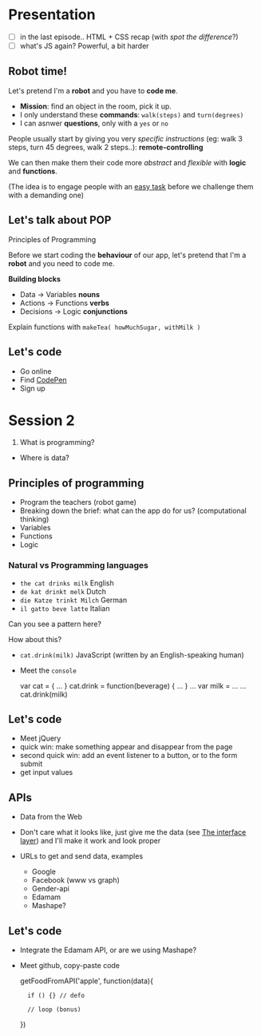 # Presentation

- [ ] in the last episode.. HTML + CSS recap (with *spot the difference*?)
- [ ] what's JS again? Powerful, a bit harder

## Robot time!

Let's pretend I'm a **robot** and you have to **code me**.

* **Mission**: find an object in the room, pick it up.
* I only understand these **commands**: `walk(steps)` and `turn(degrees)`
* I can asnwer **questions**, only with a `yes` or `no`

People usually start by giving you very *specific instructions* (eg: walk 3 steps, turn 45 degrees, walk 2 steps..): **remote-controlling**

We can then make them their code more *abstract* and *flexible* with **logic** and **functions**.
	
(The idea is to engage people with an [easy task](http://pss.sagepub.com/content/early/2012/08/31/0956797612446024.abstract) before we challenge them with a demanding one)
	

## Let's talk about POP

Principles of Programming

Before we start coding the **behaviour** of our app, let's pretend that I'm a **robot** and you need to code me.

**Building blocks**

* Data → Variables **nouns**
* Actions → Functions **verbs**
* Decisions → Logic **conjunctions**

Explain functions with `makeTea( howMuchSugar, withMilk )`


## Let's code

* Go online
* Find [CodePen](http://codepen.io/)
* Sign up 





# Session 2

1. What is programming? 
* Where is data?

## Principles of programming

* Program the teachers (robot game)
* Breaking down the brief: what can the app do for us? (computational thinking)
* Variables
* Functions
* Logic

### Natural vs Programming languages 

* `the cat drinks milk` English 
* `de kat drinkt melk` Dutch
* `die Katze trinkt Milch` German 
* `il gatto beve latte` Italian 

Can you see a pattern here?

How about this?

* `cat.drink(milk)` JavaScript (written by an English-speaking human)

* Meet the `console`


    var cat = { ... }
    cat.drink = function(beverage) { ... }
	...
	var milk = ...
	...
	cat.drink(milk)

## Let's code

* Meet jQuery
* quick win: make something appear and disappear from the page
* second quick win: add an event listener to a button, or to the form submit
* get input values


## APIs 

* Data from the Web
* Don't care what it looks like, just give me the data (see [The interface layer](https://medium.com/bridge-collection/the-interface-layer-when-design-commoditizes-tech-e7017872173a)) and I'll make it work and look proper
* URLs to get and send data, examples

	* Google
	* Facebook (www vs graph)
	* Gender-api
	* Edamam
	* Mashape?

## Let's code

* Integrate the Edamam API, or are we using Mashape?

* Meet github, copy-paste code

	getFoodFromAPI('apple', function(data){

		if () {} // defo

		// loop (bonus)	

	})





